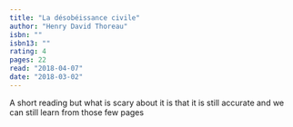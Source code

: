 ```yaml
---
title: "La désobéissance civile"
author: "Henry David Thoreau"
isbn: ""
isbn13: ""
rating: 4
pages: 22
read: "2018-04-07"
date: "2018-03-02"
---
```

A short reading but what is scary about it is that it is still accurate and we can still learn from those few pages
